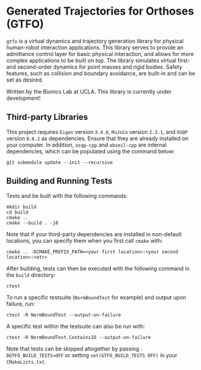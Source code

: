 # Generated Trajectories for Orthoses (GTFO)

`gtfo` is a virtual dynamics and trajectory generation library for physical human-robot interaction applications. This library serves to provide an admittance control layer for basic physical interaction, and allows for more complex applications to be built on top. The library simulates virtual first- and second-order dynamics for point masses and rigid bodies. Safety features, such as collision and boundary avoidance, are built-in and can be set as desired. 

Written by the Bionics Lab at UCLA. This library is currently under development!

## Third-party Libraries
This project requires `Eigen` version `3.4.0`, `MuJoCo` version `2.3.1`, and `OSQP` version `0.6.2` as dependencies. Ensure that they are already installed on your computer. In addition, `osqp-cpp` and `abseil-cpp` are internal dependencies, which can be populated using the command below:
```
git submodule update --init --recursive
```

## Building and Running Tests
Tests and be built with the following commands:
```
mkdir build
cd build
cmake ..
cmake --build . -j8
```
Note that if your third-party dependencies are installed in non-default locations, you can specify them when you first call `cmake` with:
```
cmake .. -DCMAKE_PREFIX_PATH=<your first location>:<your second location>:<etc>
```
After building, tests can then be executed with the following command in the `build` directory:
```
ctest
```
To run a specific testsuite (`NormBoundTest` for example) and output upon failure, run:
```
ctest -R NormBoundTest --output-on-failure
```
A specific test within the testsuite can also be run with:
```
ctest -R NormBoundTest.Contains1D --output-on-failure
``` 
Note that tests can be skipped altogether by passing `-DGTFO_BUILD_TESTS=OFF` or setting `set(GTFO_BUILD_TESTS OFF)` in your `CMakeLists.txt`.